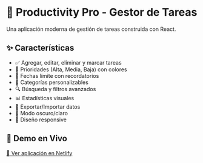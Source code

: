 # 🚀 Productivity Pro - Gestor de Tareas

Una aplicación moderna de gestión de tareas construida con React.

## ✨ Características

- ✅ Agregar, editar, eliminar y marcar tareas
- 🎯 Prioridades (Alta, Media, Baja) con colores
- 📅 Fechas límite con recordatorios
- 📂 Categorías personalizables
- 🔍 Búsqueda y filtros avanzados
- 📊 Estadísticas visuales
- 💾 Exportar/Importar datos
- 🌙 Modo oscuro/claro
- 📱 Diseño responsive


## 🚀 Demo en Vivo

[🔗 Ver aplicación en Netlify](https://productivity-pro-j.netlify.app/)